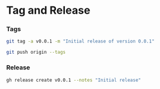 # Tag and Release

### Tags

```bash
git tag -a v0.0.1 -m "Initial release of version 0.0.1"

git push origin --tags
```

### Release

```bash
gh release create v0.0.1 --notes "Initial release"
```
